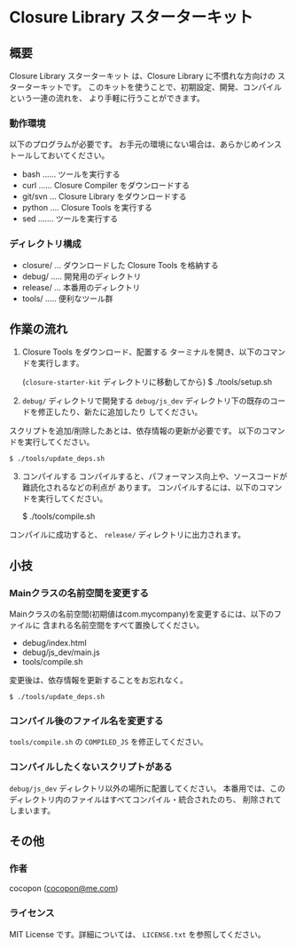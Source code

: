 Closure Library スターターキット
================================


概要
----
Closure Library スターターキット は、Closure Library に不慣れな方向けの
スターターキットです。
このキットを使うことで、初期設定、開発、コンパイルという一連の流れを、
より手軽に行うことができます。


### 動作環境
以下のプログラムが必要です。
お手元の環境にない場合は、あらかじめインストールしておいてください。

- bash ...... ツールを実行する
- curl ...... Closure Compiler をダウンロードする
- git/svn ... Closure Library をダウンロードする
- python .... Closure Tools を実行する
- sed ....... ツールを実行する


### ディレクトリ構成
- closure/ ... ダウンロードした Closure Tools を格納する
- debug/ ..... 開発用のディレクトリ
- release/ ... 本番用のディレクトリ
- tools/ ..... 便利なツール群


作業の流れ
----------
1. Closure Tools をダウンロード、配置する
ターミナルを開き、以下のコマンドを実行します。

    (`closure-starter-kit` ディレクトリに移動してから)
    $ ./tools/setup.sh

2. `debug/` ディレクトリで開発する
`debug/js_dev` ディレクトリ下の既存のコードを修正したり、新たに追加したり
してください。

スクリプトを追加/削除したあとは、依存情報の更新が必要です。
以下のコマンドを実行してください。

    $ ./tools/update_deps.sh

3. コンパイルする
コンパイルすると、パフォーマンス向上や、ソースコードが難読化されるなどの利点が
あります。
コンパイルするには、以下のコマンドを実行してください。

    $ ./tools/compile.sh

コンパイルに成功すると、 `release/` ディレクトリに出力されます。


小技
----
### Mainクラスの名前空間を変更する
Mainクラスの名前空間(初期値はcom.mycompany)を変更するには、以下のファイルに
含まれる名前空間をすべて置換してください。

- debug/index.html
- debug/js_dev/main.js
- tools/compile.sh

変更後は、依存情報を更新することをお忘れなく。

    $ ./tools/update_deps.sh


### コンパイル後のファイル名を変更する
`tools/compile.sh` の `COMPILED_JS` を修正してください。


### コンパイルしたくないスクリプトがある
`debug/js_dev` ディレクトリ以外の場所に配置してください。
本番用では、このディレクトリ内のファイルはすべてコンパイル・統合されたのち、
削除されてしまいます。


その他
------
### 作者
cocopon (cocopon@me.com)

### ライセンス
MIT License です。詳細については、 `LICENSE.txt` を参照してください。
